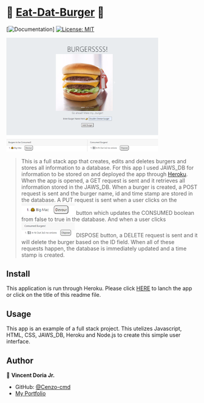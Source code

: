 # 🍔 [Eat-Dat-Burger](https://afternoon-coast-80718.herokuapp.com/) 🍔
[![Documentation](https://img.shields.io/badge/documentation-yes-brightgreen.svg)]
[![License: MIT](https://img.shields.io/badge/License-MIT-yellow.svg)](#)

<img src="/public/assets/img/main.png" width="400px">


> This is a full stack app that creates, edits and deletes burgers and stores all information to a database.  For this app I used JAWS_DB for information to be stored on and deployed the app through [Heroku](https://www.heroku.com/).  When the app is opened, a GET request is sent and it retrieves all information stored in the JAWS_DB.  When a burger is created, a POST request is sent and the burger name, id and time stamp are stored in the database.  A PUT request is sent when a user clicks on the 
<img src="/public/assets/img/Devour.png" width="140px"> button which updates the CONSUMED boolean from false to true in the database.  And when a user clicks <img src="/public/assets/img/Dispose.png" width="140px"> DISPOSE button, a DELETE request is sent and it will delete the burger based on the ID field.  When all of these requests happen, the database is immediately updated and a time stamp is created.

## Install

This application is run through Heroku.  Please click [HERE](https://afternoon-coast-80718.herokuapp.com/) to lanch the app or click on the title of this readme file.

## Usage

This app is an example of a full stack project.  This utelizes Javascript, HTML, CSS, JAWS_DB, Heroku and Node.js to create this simple user interface. 


## Author

👤 **Vincent Doria Jr.**

* GitHub: [@Cenzo-cmd](https://github.com/Cenzo-cmd)
* [My Portfolio](https://cenzo-cmd.github.io/Responsive-Portfolio/portfolio.html)

